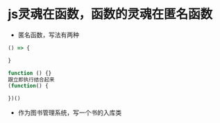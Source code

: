 # js灵魂在函数，函数的灵魂在匿名函数

- 匿名函数，写法有两种
```js
() => {

}

function () {}
跟立即执行结合起来
(function() {

})()


```

- 作为图书管理系统，写一个书的入库类